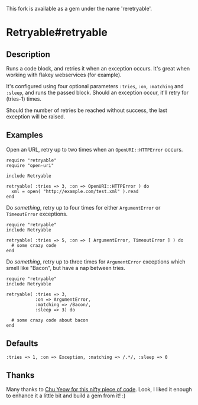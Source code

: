 This fork is available as a gem under the name 'reretryable'.

# Retryable#retryable

## Description

Runs a code block, and retries it when an exception occurs. It's great when
working with flakey webservices (for example).

It's configured using four optional parameters `:tries`, `:on`, `:matching` and `:sleep`, and
runs the passed block. Should an exception occur, it'll retry for (tries-1) times.

Should the number of retries be reached without success, the last exception
will be raised.


## Examples

Open an URL, retry up to two times when an `OpenURI::HTTPError` occurs.

    require "retryable"
    require "open-uri"
    
    include Retryable
    
    retryable( :tries => 3, :on => OpenURI::HTTPError ) do
      xml = open( "http://example.com/test.xml" ).read
    end

Do _something_, retry up to four times for either `ArgumentError` or 
`TimeoutError` exceptions.

    require "retryable"
    include Retryable
    
    retryable( :tries => 5, :on => [ ArgumentError, TimeoutError ] ) do
      # some crazy code
    end
    
    
    
Do _something_, retry up to three times for `ArgumentError` exceptions 
which smell like "Bacon", but have a nap between tries.

    require "retryable"
    include Retryable
    
    retryable( :tries => 3, 
               :on => ArgumentError, 
               :matching => /Bacon/,
               :sleep => 3) do

      # some crazy code about bacon
    end
    
    


## Defaults

    :tries => 1, :on => Exception, :matching => /.*/, :sleep => 0
    

## Thanks

Many thanks to [Chu Yeow for this nifty piece of code](http://blog.codefront.net/2008/01/14/retrying-code-blocks-in-ruby-on-exceptions-whatever/). Look, I liked it
enough to enhance it a little bit and build a gem from it! :)

